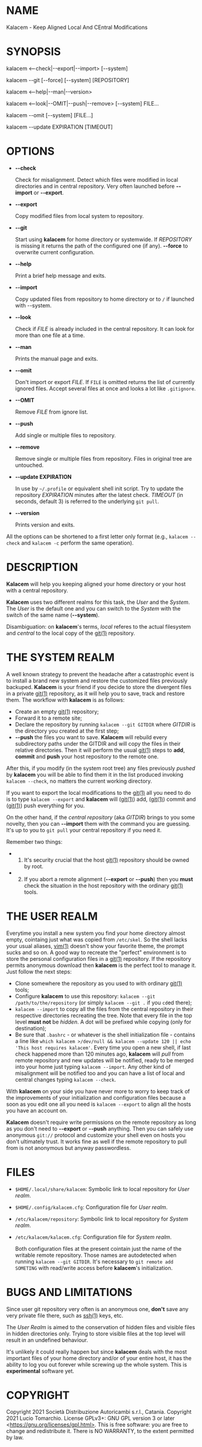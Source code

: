 # NAME

Kalacem - Keep Aligned Local And CEntral Modifications

# SYNOPSIS

kalacem <--check|--export|--import> \[--system\]

kalacem --git \[--force\] \[--system\] \[REPOSITORY\]

kalacem <--help|--man|--version>

kalacem <--look|--OMIT|--push|--remove> \[--system\] FILE...

kalacem --omit \[--system\] \[FILE...\]

kalacem --update EXPIRATION \[TIMEOUT\]

# OPTIONS

- **--check**

    Check for misalignment. Detect which files were modified in local directories and in central repository.
    Very often launched before **--import** or **--export**.

- **--export**

    Copy modified files from local system to repository.

- **--git**

    Start using **kalacem** for home directory or systemwide. If _REPOSITORY_ is missing it returns the path of the configured one (if any). **--force** to overwrite current configuration.

- **--help**

    Print a brief help message and exits.

- **--import**

    Copy updated files from repository to home directory or to `/` if launched with --system.

- **--look**

    Check if _FILE_ is already included in the central repository. It can look for more than one file at a time.

- **--man**

    Prints the manual page and exits.

- **--omit**

    Don't import or export _FILE_. If `FILE` is omitted returns the list of currently ignored files. Accept several files at once and looks a lot like `.gitignore`.

- **--OMIT**

    Remove _FILE_ from ignore list.

- **--push**

    Add single or multiple files to repository.

- **--remove**

    Remove single or multiple files from repository. Files in original tree are untouched.

- **--update EXPIRATION**

    In use by `~/.profile` or equivalent shell init script. Try to update the repository _EXPIRATION_ minutes after the latest check. _TIMEOUT_ (in seconds, default 3) is referred to the underlying `git pull`.

- **--version**

    Prints version and exits.

All the options can be shortened to a first letter only format (e.g., `kalacem --check` and `kalacem -c` perform the same operation).

# DESCRIPTION

**Kalacem** will help you keeping aligned your home directory or your host with a central repository.

**Kalacem** uses two different realms for this task, the _User_ and the _System_.
The _User_ is the default one and you can switch to the _System_ with the switch of the same name (**--system**).

Disambiguation: on **kalacem**'s terms, _local_ referes to the actual filesystem and _central_ to the local copy of the [git(1)](http://man.he.net/man1/git) repository.

# THE SYSTEM REALM

A well known strategy to prevent the headache after a catastrophic event is to install a brand new system and restore the customized files previously backuped.
**Kalacem** is your friend if you decide to store the divergent files in a private [git(1)](http://man.he.net/man1/git) repository, as it will help you to save, track and restore them.
The workflow with **kalacem** is as follows:

- Create an empty [git(1)](http://man.he.net/man1/git) repository;
- Forward it to a remote site;
- Declare the repository by running `kalacem --git GITDIR` where _GITDIR_ is the directory you created at the first step;
- **--push** the files you want to save. **Kalacem** will rebuild every subdirectory paths under the GITDIR and will copy the files in their relative directories.
Then it will perform the usual [git(1)](http://man.he.net/man1/git) steps to **add**, **commit** and **push** your host repository to the remote one.

After this, if you modify (in the system root tree) any files previously _pushed_ by **kalacem** you will be able to find them it in the list produced invoking `kalacem --check`, no matters the current working directory.

If you want to export the local modifications to the [git(1)](http://man.he.net/man1/git) all you need to do is to type `kalacem --export` and **kalacem** will ([git(1)](http://man.he.net/man1/git)) add, ([git(1)](http://man.he.net/man1/git)) commit and ([git(1)](http://man.he.net/man1/git)) push everything for you.

On the other hand, if the _central repository_ (aka _GITDIR_) brings to you some novelty, then you can **--import** them with the command you are guessing.
It's up to you to `git pull` your central repository if you need it.

Remember two things:

- 1.  It's security crucial that the host [git(1)](http://man.he.net/man1/git) repository should be owned by root.
- 2.  If you abort a remote alignment (**--export** or **--push**) then you **must** check the situation in the host repository with the ordinary [git(1)](http://man.he.net/man1/git) tools.

# THE USER REALM

Everytime you install a new system you find your home directory almost empty, cointaing just what was copied from `/etc/skel`.
So the shell lacks your usual aliases, [vim(1)](http://man.he.net/man1/vim) doesn't show your favorite theme, the prompt sucks and so on.
A good way to recreate the "perfect" environment is to store the personal configuration files in a [git(1)](http://man.he.net/man1/git) repository.
If the repository permits anonymous download then **kalacem** is the perfect tool to manage it. Just follow the next steps:

- Clone somewhere the repository as you used to with ordinary [git(1)](http://man.he.net/man1/git) tools;
- Configure **kalacem** to use this repository: `kalacem --git /path/to/the/repository` (or simply `kalacem --git .` if you `cd`ed there);
- `kalacem --import` to copy all the files from the central repository in their respective directories recreating the tree. Note that every file in the top level **must not** be _hidden_. A dot will be prefixed while copying (only for destination);
- Be sure that `.bashrc` - or whatever is the shell initialization file - contains a line like `which kalacem >/dev/null && kalacem --update 120 || echo 'This host requires kalacem'`. 
Every time you open a new shell, if last check happened more than 120 minutes ago, **kalacem** will _pull_ from remote repository and new updates will be notified, ready to be merged into your home just typing `kalacem --import`.
Any other kind of misalignment will be notified too and you can have a list of local and central changes typing `kalacem --check`.

With **kalacem** on your side you have never more to worry to keep track of the improvements of your initialization and configuration files because a soon as you edit one all you need is `kalacem --export` to align all the hosts you have an account on.

**Kalacem** doesn't require write permissions on the remote repository as long as you don't need to **--export** or **--push** anything. Then you can safely use anonymous `git://` protocol and customize your shell even on hosts you don't ultimately trust. It works fine as well if the remote repository to pull from is not anonymous but anyway passwordless.

# FILES

- `$HOME/.local/share/kalacem`: Symbolic link to local repository for _User realm_.
- `$HOME/.config/kalacem.cfg`: Configuration file for _User realm_.
- `/etc/kalacem/repository`: Symbolic link to local repository for _System realm_.
- `/etc/kalacem/kalacem.cfg`: Configuration file for _System realm_.

    Both configuration files at the present cointain just the name of the writable remote repository.
    Those names are autodetected when running `kalacem --git GITDIR`. It's necessary to `git remote add SOMETING` with read/write access before **kalacem**'s initialization.

# BUGS AND LIMITATIONS

Since user git repository very often is an anonymous one, **don't** save any very private file there, such as [ssh(1)](http://man.he.net/man1/ssh) keys, etc.

The _User Realm_ is aimed to the conservation of hidden files and visible files in hidden directories only. Trying to store visible files at the top level will result in an undefined behaviour.

It's unlikely it could really happen but since **kalacem** deals with the most important files of your home directory and/or of your entire host, it has the ability to log you out forever while screwing up the whole system. This is **experimental** software yet.

# COPYRIGHT

Copyright 2021 Società Distribuzione Autoricambi s.r.l., Catania.
Copyright 2021 Lucio Tomarchio.
License  GPLv3+:  GNU GPL version 3 or later &lt;https://gnu.org/licenses/gpl.html>.
This  is  free  software:  you  are free to change and redistribute it.
There is NO WARRANTY, to the extent permitted by law.
